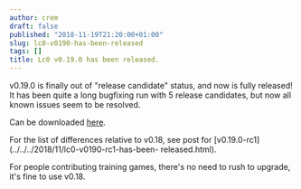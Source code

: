 ```yaml
---
author: crem
draft: false
published: "2018-11-19T21:20:00+01:00"
slug: lc0-v0190-has-been-released
tags: []
title: Lc0 v0.19.0 has been released.
---
```


v0.19.0 is finally out of "release candidate" status, and now is fully
released!  
It has been quite a long bugfixing run with 5 release candidates, but now all
known issues seem to be resolved.

Can be downloaded
[here](https://github.com/LeelaChessZero/lc0/releases/tag/v0.19.0).

For the list of differences relative to v0.18, see post for
[v0.19.0-rc1](../../../2018/11/lc0-v0190-rc1-has-been-
released.html).

For people contributing training games, there's no need to rush to upgrade,
it's fine to use v0.18.
